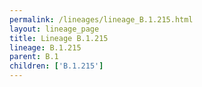 ```yaml
---
permalink: /lineages/lineage_B.1.215.html
layout: lineage_page
title: Lineage B.1.215
lineage: B.1.215
parent: B.1
children: ['B.1.215']
---
```

